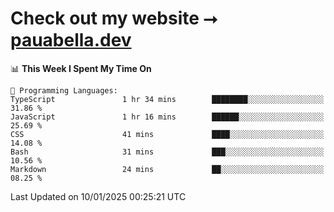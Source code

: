 # Check out my website ⭢ [pauabella.dev](https://pauabella.dev)

<!--START_SECTION:waka-->
📊 **This Week I Spent My Time On** 

```text
💬 Programming Languages: 
TypeScript               1 hr 34 mins        ████████░░░░░░░░░░░░░░░░░   31.86 % 
JavaScript               1 hr 16 mins        ██████░░░░░░░░░░░░░░░░░░░   25.69 % 
CSS                      41 mins             ████░░░░░░░░░░░░░░░░░░░░░   14.08 % 
Bash                     31 mins             ███░░░░░░░░░░░░░░░░░░░░░░   10.56 % 
Markdown                 24 mins             ██░░░░░░░░░░░░░░░░░░░░░░░   08.25 % 
```


 Last Updated on 10/01/2025 00:25:21 UTC
<!--END_SECTION:waka-->
